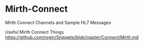 # Mirth-Connect
Mirth Connect Channels and Sample HL7 Messages


Useful Mirth Connect Things
https://github.com/rogin/Snippets/blob/master/Connect/Mirth.md

